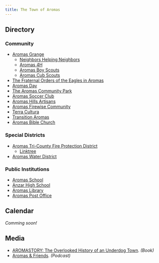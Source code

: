 ```yaml
---
title: The Town of Aromas
---
```


## Directory

### Community

- [Aromas Grange](https://aromasgrange.org/)
  - [Neighbors Helping Neighbors](https://www.aromasnhn.org/ )
  - [Aromas 4H](https://aromasgrange.org/aromas-4h/)
  - [Aromas Boy Scouts](https://aromasgrange.org/boy-scouts/) 
  - [Aromas Cub Scouts](#TODO)
- [The Fraternal Orders of the Eagles in Aromas](https://aromaseagles.org/ )
- [Aromas Day](https://aromasday.org/)
- [The Aromas Community Park](https://www.aromassportspark.org/ )
- [Aromas Soccer Club](https://www.aromassoccer.org/)
- [Aromas Hills Artisans](https://aromashillsartisans.com/)
- [Aromas Firewise Community](https://www.ranchoaromitasfwc.org/ )
- [Terra Cultura](https://terracultura.org/)
- [Transition Aromas](https://www.facebook.com/groups/657913787666940/)
- [Aromas Bible Church](https://aromasbiblechurch.wordpress.com/about-us/)

### Special Districts
- [Aromas Tri-County Fire Protection District](https://www.atcfire.org/)
  - [Linktree](https://linktr.ee/CAL_FIRE_BEU?utm_source=aromas.org)
- [Aromas Water District](https://www.aromaswaterdistrict.org/)

### Public Institutions
- [Aromas School](https://www.asjusd.org/o/aromas-school) 
- [Anzar High School](https://www.asjusd.org/o/anzar-high-school)
- [Aromas Library](https://www.countyofmonterey.gov/government/departments-i-z/library/locations/aromas-branch)
- [Aromas Post Office](https://tools.usps.com/locations/details/1353398)


## Calendar

_Comming soon!_

## Media

- [AROMASTORY: The Overlooked History of an Underdog Town](https://www.pajarovalleyhistory.org/aromastory-the-overlooked-history-of-an-underdog-town/). _(Book)_
- [Aromas & Friends](https://aromaspodcast.com/). _(Podcast)_
